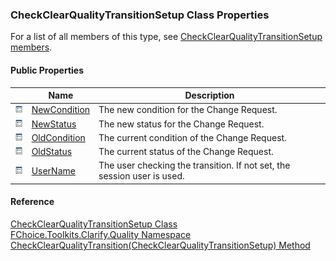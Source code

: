 ﻿### CheckClearQualityTransitionSetup Class Properties

For a list of all members of this type, see [CheckClearQualityTransitionSetup members](FChoice.Toolkits.Clarify~FChoice.Toolkits.Clarify.Quality.CheckClearQualityTransitionSetup_members.md).

#### Public Properties

|   | Name | Description |
| --- | --- | --- |
| ![Public Property](dotnetimages/publicProperty.png) | [NewCondition](FChoice.Toolkits.Clarify~FChoice.Toolkits.Clarify.Quality.CheckClearQualityTransitionSetup~NewCondition.md) | The new condition for the Change Request.   |
| ![Public Property](dotnetimages/publicProperty.png) | [NewStatus](FChoice.Toolkits.Clarify~FChoice.Toolkits.Clarify.Quality.CheckClearQualityTransitionSetup~NewStatus.md) | The new status for the Change Request.   |
| ![Public Property](dotnetimages/publicProperty.png) | [OldCondition](FChoice.Toolkits.Clarify~FChoice.Toolkits.Clarify.Quality.CheckClearQualityTransitionSetup~OldCondition.md) | The current condition of the Change Request.   |
| ![Public Property](dotnetimages/publicProperty.png) | [OldStatus](FChoice.Toolkits.Clarify~FChoice.Toolkits.Clarify.Quality.CheckClearQualityTransitionSetup~OldStatus.md) | The current status of the Change Request.   |
| ![Public Property](dotnetimages/publicProperty.png) | [UserName](FChoice.Toolkits.Clarify~FChoice.Toolkits.Clarify.Quality.CheckClearQualityTransitionSetup~UserName.md) | The user checking the transition. If not set, the session user is used.   |





#### Reference

[CheckClearQualityTransitionSetup Class](FChoice.Toolkits.Clarify~FChoice.Toolkits.Clarify.Quality.CheckClearQualityTransitionSetup.md)  
[FChoice.Toolkits.Clarify.Quality Namespace](FChoice.Toolkits.Clarify~FChoice.Toolkits.Clarify.Quality_namespace.md)  
[CheckClearQualityTransition(CheckClearQualityTransitionSetup) Method](FChoice.Toolkits.Clarify~FChoice.Toolkits.Clarify.Quality.QualityToolkit~CheckClearQualityTransition(CheckClearQualityTransitionSetup).md)